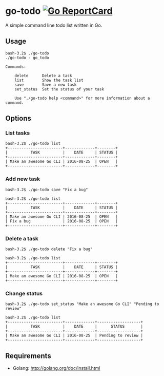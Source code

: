 # go-todo [![Go ReportCard](https://goreportcard.com/badge/github.com/Fortiz2305/go-todo)](https://goreportcard.com/report/github.com/Fortiz2305/go-todo)

A simple command line todo list written in Go.

## Usage

```
bash-3.2$ ./go-todo
./go-todo - go_todo

Commands:

    delete      Delete a task
    list        Show the task list
    save        Save a new task
    set_status  Set the status of your task

    Use "./go-todo help <command>" for more information about a command.
```

## Options

### List tasks

```
bash-3.2$ ./go-todo list
+------------------------+-------------+--------+
|          TASK          |    DATE     | STATUS |
+------------------------+-------------+--------+
| Make an awesome Go CLI | 2016-08-25  | OPEN   |
+------------------------+-------------+--------+
```

### Add new task

```
bash-3.2$ ./go-todo save "Fix a bug"

bash-3.2$ ./go-todo list
+------------------------+-------------+--------+
|          TASK          |    DATE     | STATUS |
+------------------------+-------------+--------+
| Make an awesome Go CLI | 2016-08-25  | OPEN   |
| Fix a bug              | 2016-08-25  | OPEN   |
+------------------------+-------------+--------+
```

### Delete a task

```
bash-3.2$ ./go-todo delete "Fix a bug"

bash-3.2$ ./go-todo list
+------------------------+-------------+--------+
|          TASK          |    DATE     | STATUS |
+------------------------+-------------+--------+
| Make an awesome Go CLI | 2016-08-25  | OPEN   |
+------------------------+-------------+--------+
```

### Change status

```
bash-3.2$ ./go-todo set_status "Make an awesome Go CLI" "Pending to review"

bash-3.2$ ./go-todo list
+------------------------+-------------+-------------------+
|          TASK          |    DATE     |      STATUS       |
+------------------------+-------------+-------------------+
| Make an awesome Go CLI | 2016-08-25  | Pending to review |
+------------------------+-------------+-------------------+
```

## Requirements

* Golang: http://golang.org/doc/install.html

